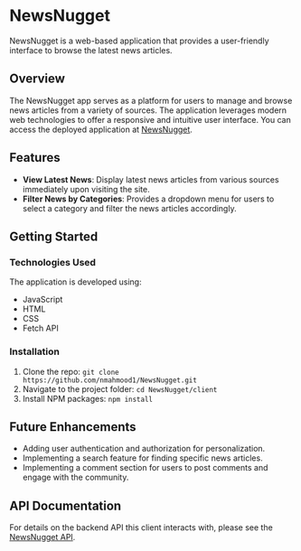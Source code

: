# NewsNugget

NewsNugget is a web-based application that provides a user-friendly interface to browse the latest news articles. 

## Overview

The NewsNugget app serves as a platform for users to manage and browse news articles from a variety of sources. The application leverages modern web technologies to offer a responsive and intuitive user interface. You can access the deployed application at [NewsNugget](https://your_netlify_link.com).

## Features

* **View Latest News**: Display latest news articles from various sources immediately upon visiting the site.
* **Filter News by Categories**: Provides a dropdown menu for users to select a category and filter the news articles accordingly.

## Getting Started


### Technologies Used

The application is developed using:

- JavaScript
- HTML
- CSS
- Fetch API

### Installation

1. Clone the repo: `git clone https://github.com/nmahmood1/NewsNugget.git`
2. Navigate to the project folder: `cd NewsNugget/client`
3. Install NPM packages: `npm install`

## Future Enhancements

* Adding user authentication and authorization for personalization.
* Implementing a search feature for finding specific news articles.
* Implementing a comment section for users to post comments and engage with the community.

## API Documentation

For details on the backend API this client interacts with, please see the [NewsNugget API](https://currentsapi.services/en/docs/).
